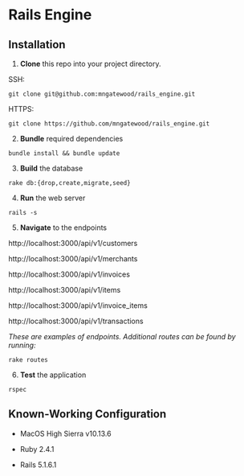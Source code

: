 # Rails Engine

## Installation

1.  **Clone** this repo into your project directory.

SSH:
```
git clone git@github.com:mngatewood/rails_engine.git
```

HTTPS:
```
git clone https://github.com/mngatewood/rails_engine.git
```

2.  **Bundle** required dependencies

```
bundle install && bundle update
```

3.  **Build** the database

```
rake db:{drop,create,migrate,seed}
```

4.  **Run** the web server

```
rails -s
```

5. **Navigate** to the endpoints

http://localhost:3000/api/v1/customers 

http://localhost:3000/api/v1/merchants 

http://localhost:3000/api/v1/invoices 

http://localhost:3000/api/v1/items 

http://localhost:3000/api/v1/invoice_items 

http://localhost:3000/api/v1/transactions 

*These are examples of endpoints.  Additional routes can be found by running:*
```
rake routes
```

6.  **Test** the application
```
rspec
```


## Known-Working Configuration

* MacOS High Sierra v10.13.6

* Ruby 2.4.1

* Rails 5.1.6.1
